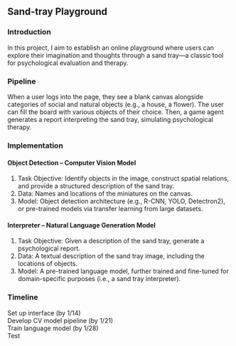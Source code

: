 ## Sand-tray Playground

### Introduction
In this project, I aim to establish an online playground where users can explore their imagination and thoughts through a sand tray—a classic tool for psychological evaluation and therapy.

### Pipeline
When a user logs into the page, they see a blank canvas alongside categories of social and natural objects (e.g., a house, a flower). The user can fill the board with various objects of their choice. Then, a game agent generates a report interpreting the sand tray, simulating psychological therapy.

### Implementation
#### Object Detection – Computer Vision Model
1. Task Objective: Identify objects in the image, construct spatial relations, and provide a structured description of the sand tray.
2. Data: Names and locations of the miniatures on the canvas.
3. Model: Object detection architecture (e.g., R-CNN, YOLO, Detectron2), or pre-trained models via transfer learning from large datasets.

#### Interpreter – Natural Language Generation Model
1. Task Objective: Given a description of the sand tray, generate a psychological report.
2. Data: A textual description of the sand tray image, including the locations of objects.
3. Model: A pre-trained language model, further trained and fine-tuned for domain-specific purposes (i.e., a sand tray interpreter).

### Timeline
Set up interface (by 1/14) <br/>
Develop CV model pipeline (by 1/21) <br/>
Train language model (by 1/28) <br/>
Test
